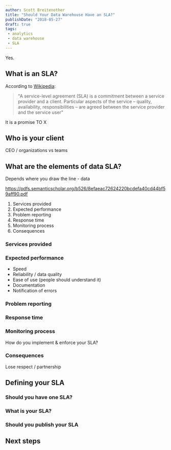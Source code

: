 ```yaml
---
author: Scott Breitenother
title: "Should Your Data Warehouse Have an SLA?"
publishDate: "2018-05-27"
draft: true
tags: 
 - analytics
 - data warehouse
 - SLA
---
```


Yes.
<!--more-->

## What is an SLA?
According to [Wikipedia](https://en.wikipedia.org/wiki/Service-level_agreement):

 >"A service-level agreement (SLA) is a commitment between a service provider and a client. Particular aspects of the service – quality, availability, responsibilities – are agreed between the service provider and the service user"

 It is a promise TO X

## Who is your client
CEO / organizations vs teams

## What are the elements of data SLA?

Depends where you draw the line - data

https://pdfs.semanticscholar.org/b526/8efaeac72624220bcdefa40cd44bf59aff90.pdf

1. Services provided
2. Expected performance
3. Problem reporting
4. Response time
5. Monitoring process
6. Consequences


### Services provided


### Expected performance
* Speed
* Reliability / data quality
* Ease of use (people should understand it)
* Documentation
* Notification of errors

### Problem reporting


### Response time


### Monitoring process
How do you implement & enforce your SLA?

### Consequences
Lose respect / partnership


## Defining your SLA


### Should you have one SLA?


### What is your SLA? 


### Should you publish your SLA


## Next steps
